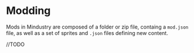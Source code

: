 # Modding

Mods in Mindustry are composed of a folder or zip file, containg a `mod.json` file, as well as a set of sprites and `.json` files defining new content.

//TODO
